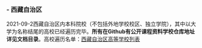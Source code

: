 
### - 西藏自治区
2021-09-2西藏自治区内本科院校（不包括外地学校校区、独立学院），其中以大学为名称结尾的高校已经遍历完毕。**所有在Github有公开课程资料学校仓库地址详见文档目录**。高校遍历名单：[西藏自治区高等学校列表](https://zh.wikipedia.org/wiki/%E8%A5%BF%E8%97%8F%E8%87%AA%E6%B2%BB%E5%8C%BA%E9%AB%98%E7%AD%89%E5%AD%A6%E6%A0%A1%E5%88%97%E8%A1%A8)
